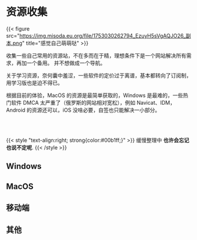 # 资源收集


{{< figure src="https://img.misoda.eu.org/file/1753030262794_EzuyH5sVgAQJO26_副本.png" title="感觉自己萌萌哒" >}}

收集一些自己常用的资源站，不在多而在于精，理想条件下是一个网站解决所有需求，再加一个备用。
并不想做成一个导航。

关于学习资源，奈何囊中羞涩，一些软件的定价过于离谱，基本都转向了订阅制，用学习版也是迫不得已。

根据目前的体验，MacOS 的资源是最简单获取的，Windows 是最难的，一些热门软件 DMCA 太严重了（俄罗斯的网站相对宽松），例如 Navicat、IDM，Android 的资源还可以，iOS 没啥必要，自签也只能解决一小部分。

<br/>
<br/>

{{< style "text-align:right; strong{color:#00b1ff;}" >}}
缓慢整理中 **也许会忘记也说不定呢**.
{{< /style >}}

## Windows

## MacOS

## 移动端

## 其他

